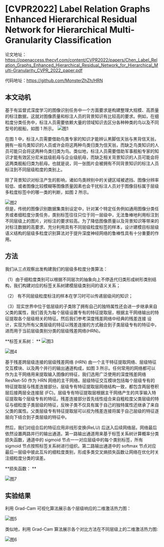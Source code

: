 
# [CVPR2022] Label Relation Graphs Enhanced Hierarchical Residual Network for Hierarchical Multi-Granularity Classification

论文地址：https://openaccess.thecvf.com/content/CVPR2022/papers/Chen_Label_Relation_Graphs_Enhanced_Hierarchical_Residual_Network_for_Hierarchical_Multi-Granularity_CVPR_2022_paper.pdf

代码地址：https://github.com/MonsterZhZh/HRN

## 本文动机
基于有监督式深度学习的图像识别任务中一个方面要求是构建整理大规模、高质量的标注数据，这就对图像质量和标注人员的背景知识有比较高的要求。例如，在细粒度分类任务中，标注人员需要依赖大量的领域知识去区分各种种类的鸟以及不同型号的舰船，如图 1 所示。
![图1](图1.png)  

在图 1 中，标注人员需要借助鸟类专家的知识才能辨认黑脚信天翁与黑背信天翁，拥有一般鸟类知识的人员或许会将这两种鸟类归类为信天翁，而缺乏鸟类知识的人员可能只会将这两种鸟类归类为鸟。类似地，标注人员需要借助军事舰船专家的知识才能有效区分尼米兹级航母与企业级航母，而缺乏相关背景知识的人员可能会将这两类舰船归类为航母。也就是说，同一张图片会被拥有不同背景知识的标注人员标注到不同层级粒度的类别上。

除了背景知识对标注产生的影响，诸如鸟类辨别中的关键区域被遮挡、图像分辨率较低、或者图像比较模糊等图像质量因素也会干扰标注人员对于图像目标属于层级多粒度标签中的哪一类的判断，如图 2 所示。

![图2](图2.png)  
但是，传统的图像识别数据集类别设定中，针对某个特定任务例如通用图像分类任务或者细粒度分类任务，类别标签往往只位于同一层级中，无法鲁棒地利用标注到不同层级上的图片，对标注的要求较高。为了降低图像质量以及背景知识等带来的对标注数据的高要求、充分利用具有不同层级粒度标签的样本，设计建模目标层级语义结构的层级多粒度识别算法对于提升深度神经网络的鲁棒性具有十分重要的作用。
## 方法
我们从三点观察出发构建我们的层级多粒度分类算法：

（1）由于细粒度类别可以根据不同层次的抽象向上不停迭代归类形成树形类别结构，我们构建对应的标签关系树建模层级类别间的语义关系；

（2） 有不同层级粒度标注的样本在学习时可以传递层级间的知识；

（3）现实世界中位于低层级的子类除了拥有自己的独特属性还会进一步继承来自父类的属性，我们首先为每个层级设置专有的特征提取层，根据主干网络输出的特征提取各个层级相关的特征。然后我们参考深度残差网络中经典的残差连接 设计，实现为所有父类层级的特征以残差连接的方式融合到子类层级专有的特征中，进而用于当前层级类别分类的层级残差网络(HRN)。 

**标签关系树：  **
![图3](图3.png)  

![图4](图4.png)  

基于残差跨层级连接的层级残差网络 (HRN) 由一个主干特征提取网络、层级特征 交互模块、以及两个并行的输出通道构成，如图 3 所示。任何常用的网络都可以作为主干网络用来提取输入图像的特征，我们选用广泛使用的深度残差网络 ResNet-50 作为 HRN 网络的主干网络。层级特征交互模块包括每个层级专有的特征提取层与残差连接部分。层级专有特征提取层网络结构一致，都包含两层卷积层后接两层全连接层 (FC)。层级专有特征提取层根据主干网络产生的共享输入特征提取每个层级专有的特征。残差连接部分首先线性组合来自粗粒度父类层级的特征与细粒度子类层级的特征，反映子类不仅具有属于自己的独特属性还继承了来自父类的属性。父类层级专有特征提取层可以视为残差连接将属于自己层级的特征逐层向下结合到子类层级的特征中。

然后，我们对组合后的特征应用非线形变换(ReLU) 后送入后续网络层。网络最后依然设置两路并行的输出通道。第一路输出通道用来基于标签关系树计算概率分类损失函数，通道中的 sigmoid 节点一一对应层级中的每个类别标签，所有 sigmoid 节点按照标签关系树进行组织。第二路输出通道中的 softmax 节点对应最后一层级中彼此互斥的细粒度类别，形成多类交叉熵损失函数让网络在优化时关注细粒度分类的误差。


**损失函数：  **

![图7](图7.png)  

## 实验结果

利用 Grad-Cam 可视化算法展示各个层级响应的二维激活热力图：

![图5](图5.png)  

类似地，利用 Grad-Cam 算法展示各个对比方法在不同层级上的二维激活热力图:

![图6](图6.png)  

